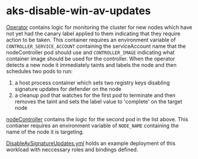 # aks-disable-win-av-updates
[Operator](/operator) contains logic for monitoring the cluster for new nodes which have not yet had the canary label applied to them indicating that they require action to be taken. This container requires an environment variable of ```CONTROLLER_SERVICE_ACCOUNT``` containing the serviceAccount name that the nodeController pod should use and ```CONTROLLER_IMAGE``` indicating what container image should be used for the controller. When the operator detects a new node it immediately taints and labels the node and then schedules two pods to run:

1. a host process container which sets two registry keys disabling signature updates for defender on the node
2. a cleanup pod that watches for the first pod to terminate and then removes the taint and sets the label value to 'complete' on the target node

[nodeController](/nodeController) contains the logic for the second pod in the list above. This contianer requires an environment variable of ```NODE_NAME``` containing the name of the node it is targeting. 

[DisableAvSignatureUpdates.yml](/DisableAvSignatureUpdates.yml) holds an example deployment of this workload with neccessary roles and bindings defined.
